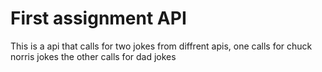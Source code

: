 ﻿# First assignment API 
 
 This is a api that calls for two jokes from diffrent apis, one calls for chuck norris jokes the other calls for dad jokes
